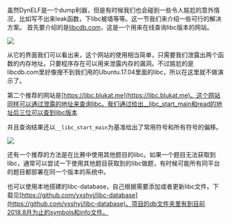 

虽然DynELF是一个dump利器，但是有时候我们也会碰到一些令人尴尬的意外情况，比如写不出来leak函数，下libc被墙等等。这一节我们来介绍一些可行的解决方案。
首先要介绍的是[libcdb.com](http://libcdb.com/)，这是一个用来在线查询libc版本的网站。

![](../pic/other/4.png)

从它的界面我们可以看出来，这个网站的使用相当简单，只需要我们泄露出两个函数的内存地址。只要程序存在可以用来泄露内存的漏洞。不过尴尬的是libcdb.com里好像搜不到我们用的Ubuntu.17.04里面的libc，所以在这里就不做演示了。

第二个推荐的网站是[https://libc.blukat.me](https://libc.blukat.me)。这个网站同样可以通过泄露的地址来查询libc。我们通过给出__libc_start_main和read的地址后三位可以查到libc版本

并且查询结果还以`__libc_start_main`为基准给出了常用符号和所有符号的偏移。

![](../pic/other/5.png)

还有一个推荐的方法是在比赛中使用其他题目的libc。如果一个题目无法获取到libc，通常可以尝试一下使用其他题目获取到的libc做题，有时候可能所有同平台的题目都部署在同一个版本的系统中。

也可以使用本地搭建的libc-database，自己根据需要添加或者更新libc文件。下载见[https://github.com/yxshyj/libc-database](https://github.com/yxshyj/libc-database)。项目的db文件夹里有到目前2018.8月为止的symbols和info文件。